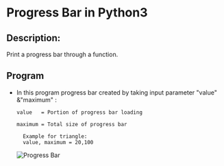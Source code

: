 # Progress Bar in Python3 #

## Description: ##

Print a progress bar through a function.

## Program ##

* In this program progress bar created by taking input parameter "value" &"maximum" :

  ``` value   = Portion of progress bar loading ```
  
  ``` maximum = Total size of progress bar ```
  ``` 
    Example for triangle:
    value, maximum = 20,100
  ```
  ![ Progress Bar ](https://github.com/Mazhar004/Python-Programming/blob/master/Progress%20Bar/progress%20bar.png)
